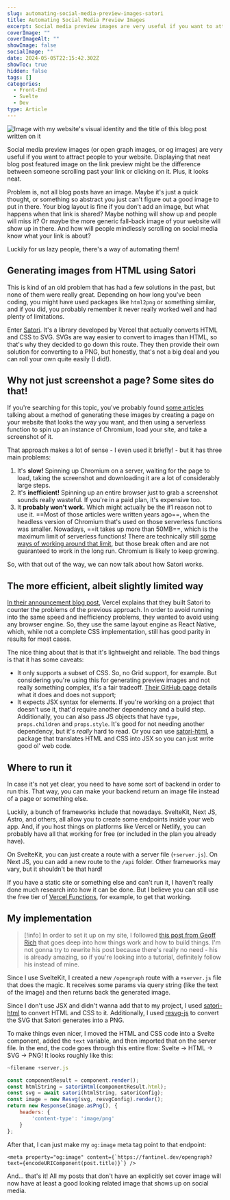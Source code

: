 ```yaml
---
slug: automating-social-media-preview-images-satori
title: Automating Social Media Preview Images
excerpt: Social media preview images are very useful if you want to attract people to your website. They're sometimes a pain to create, though. Let's automate it!
coverImage: ""
coverImageAlt: ""
showImage: false
socialImage: ""
date: 2024-05-05T22:15:42.302Z
showToc: true
hidden: false
tags: []
categories:
  - Front-End
  - Svelte
  - Dev
type: Article
---
```


![Image with my website's visual identity and the title of this blog post written on it](https://fantinel.dev/opengraph?text=This%20image%20was%20generated%20automatically!)

Social media preview images (or open graph images, or og images) are very useful if you want to attract people to your website. Displaying that neat blog post featured image on the link preview might be the difference between someone scrolling past your link or clicking on it. Plus, it looks neat.

Problem is, not all blog posts have an image. Maybe it's just a quick thought, or something so abstract you just can't figure out a good image to put in there. Your blog layout is fine if you don't add an image, but what happens when that link is shared? Maybe nothing will show up and people will miss it? Or maybe the more generic fall-back image of your website will show up in there. And how will people mindlessly scrolling on social media know what your link is about?

Luckily for us lazy people, there's a way of automating them!

## Generating images from HTML using Satori

This is kind of an old problem that has had a few solutions in the past, but none of them were really great. Depending on how long you've been coding, you might have used packages like `html2png` or something similar, and if you did, you probably remember it never really worked well and had plenty of limitations.

Enter [Satori](https://github.com/vercel/satori). It's a library developed by Vercel that actually converts HTML and CSS to SVG. SVGs are way easier to convert to images than HTML, so that's why they decided to go down this route. They then provide their own solution for converting to a PNG, but honestly, that's not a big deal and you can roll your own quite easily (I did!).

## Why not just screenshot a page? Some sites do that!

If you're searching for this topic, you've probably found [some articles](https://www.zachleat.com/web/automatic-opengraph/) talking about a method of generating these images by creating a page on your website that looks the way you want, and then using a serverless function to spin up an instance of Chromium, load your site, and take a screenshot of it.

That approach makes a lot of sense - I even used it briefly! - but it has three main problems:

1. It's **slow!** Spinning up Chromium on a server, waiting for the page to load, taking the screenshot and downloading it are a lot of considerably large steps. 
2. It's **inefficient!** Spinning up an entire browser just to grab a screenshot sounds really wasteful. If you're in a paid plan, it's expensive too.
3. It **probably won't  work.** Which might actually be the #1 reason not to use it. ==Most of those articles were written years ago==, when the headless version of Chromium that's used on those serverless functions was smaller. Nowadays, ==it takes up more than 50MB==, which is the maximum limit of serverless functions! There are technically still [some ways of working around that limit](https://www.stefanjudis.com/blog/how-to-use-headless-chrome-in-serverless-functions/), but those break often and are not guaranteed to work in the long run. Chromium is likely to keep growing.

So, with that out of the way, we can now talk about how Satori works.

## The more efficient, albeit slightly limited way

[In their announcement blog post](https://vercel.com/blog/introducing-vercel-og-image-generation-fast-dynamic-social-card-images), Vercel explains that they built Satori to counter the problems of the previous approach. In order to avoid running into the same speed and inefficiency problems, they wanted to avoid using any browser engine. So, they use the same layout engine as React Native, which, while not a complete CSS implementation, still has good parity in results for most cases.

The nice thing about that is that it's lightweight and reliable. The bad things is that it has some caveats:

- It only supports a subset of CSS. So, no Grid support, for example. But considering you're using this for generating preview images and not really something complex, it's a fair tradeoff. [Their GitHub page](https://github.com/vercel/satori?tab=readme-ov-file#css) details what it does and does not support;
- It expects JSX syntax for elements. If you're working on a project that doesn't use it, that'd require another dependency and a build step. Additionally, you can also pass JS objects that have `type`, `props.children` and `props.style`. It's good for not needing another dependency, but it's *really* hard to read. Or you can use [satori-html](https://github.com/natemoo-re/satori-html), a package that translates HTML and CSS into JSX so you can just write good ol' web code.

## Where to run it

In case it's not yet clear, you need to have some sort of backend in order to run this. That way, you can make your backend return an image file instead of a page or something else.

Luckily, a bunch of frameworks include that nowadays. SvelteKit, Next JS, Astro, and others, all allow you to create some endpoints inside your web app. And, if you host things on platforms like Vercel or Netlify, you can probably have all that working for free (or included in the plan you already have).

On SvelteKit, you can just create a route with a server file (`+server.js`). On Next JS, you can add a new route to the `/api` folder. Other frameworks may vary, but it shouldn't be that hard!

If you have a static site or something else and can't run it, I haven't really done much research into how it can be done. But I believe you can still use the free tier of [Vercel Functions](https://vercel.com/docs/functions/quickstart), for example, to get that working.

## My implementation

> [!info] 
> In order to set it up on my site, I followed [this post from Geoff Rich](https://geoffrich.net/posts/svelte-social-image/) that goes deep into how things work and how to build things. I'm not gonna try to rewrite his post because there's really no need - his is already amazing, so if you're looking into a tutorial, definitely follow his instead of mine.

Since I use SvelteKit, I created a new `/opengraph` route with a `+server.js` file that does the magic. It receives some params via query string (like the text of the image) and then returns back the generated image.

Since I don't use JSX and didn't wanna add that to my project, I used [satori-html](https://github.com/natemoo-re/satori-html) to convert HTML and CSS to it. Additionally, I used [resvg-js](https://github.com/yisibl/resvg-js) to convert the SVG that Satori generates into a PNG. 

To make things even nicer, I moved the HTML and CSS code into a Svelte component, added the `text` variable, and then imported that on the server file. In the end, the code goes through this entire flow: Svelte -> HTML -> SVG -> PNG! It looks roughly like this:

```javascript
~filename +server.js

const componentResult = component.render();  
const htmlString = satoriHtml(componentResult.html);  
const svg = await satori(htmlString, satoriConfig);  
const image = new Resvg(svg, resvgConfig).render();  
return new Response(image.asPng(), {  
	headers: {  
		'content-type': 'image/png'  
	}  
};
```

After that, I can just make my `og:image` meta tag point to that endpoint:

```svelte
<meta property="og:image" content={`https://fantinel.dev/opengraph?text={encodeURIComponent(post.title)}`} />
```

And... that's it! All my posts that don't have an explicitly set cover image will now have at least a good looking related image that shows up on social media.